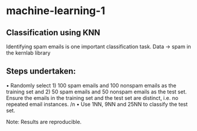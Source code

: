 # machine-learning-1

## Classification using KNN

Identifying spam emails is one important classification task. 
Data -> spam in the kernlab library

## Steps undertaken:
• Randomly select 1) 100 spam emails and 100 nonspam emails as the training set and 2) 50 spam emails and 50 nonspam emails as the test set. Ensure the emails in the training set and the test set are distinct, i.e. no repeated email instances. /n
• Use 1NN, 9NN and 25NN to classify the test set.

Note: Results are reproducible.

